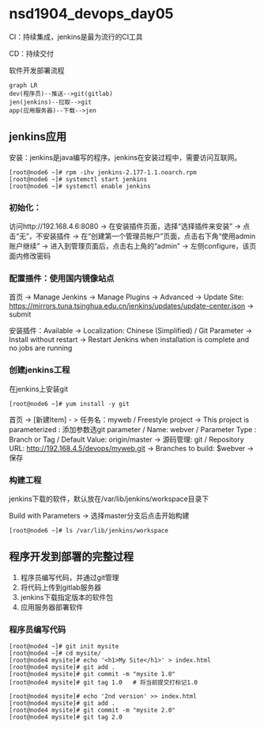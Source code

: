 # nsd1904_devops_day05

CI：持续集成，jenkins是最为流行的CI工具

CD：持续交付

软件开发部署流程

```mermaid
graph LR
dev(程序员)--推送-->git(gitlab)
jen(jenkins)--拉取-->git
app(应用服务器)--下载-->jen
```

## jenkins应用

安装：jenkins是java编写的程序。jenkins在安装过程中，需要访问互联网。

```shell
[root@node6 ~]# rpm -ihv jenkins-2.177-1.1.noarch.rpm 
[root@node6 ~]# systemctl start jenkins
[root@node6 ~]# systemctl enable jenkins
```

### 初始化：

访问http://192.168.4.6:8080 -> 在安装插件页面，选择“选择插件来安装” -> 点击“无”，不安装插件 -> 在“创建第一个管理员帐户”页面，点击右下角“使用admin账户继续” -> 进入到管理页面后，点击右上角的“admin” -> 左侧configure，该页面内修改密码

### 配置插件：使用国内镜像站点

首页 -> Manage Jenkins -> Manage Plugins -> Advanced -> Update Site: https://mirrors.tuna.tsinghua.edu.cn/jenkins/updates/update-center.json -> submit 

安装插件：Available -> Localization: Chinese (Simplified) / Git Parameter -> Install without restart -> Restart Jenkins when installation is complete and no jobs are running



### 创建jenkins工程

在jenkins上安装git

```shell
[root@node6 ~]# yum install -y git
```

首页 -> [新建Item] - > 任务名：myweb / Freestyle project -> This project is parameterized : 添加参数选git parameter / Name: webver / Parameter Type : Branch or Tag / Default Value: origin/master -> 源码管理: git / Repository URL: http://192.168.4.5/devops/myweb.git -> Branches to build: $webver -> 保存

### 构建工程

jenkins下载的软件，默认放在/var/lib/jenkins/workspace目录下

Build with Parameters -> 选择master分支后点击开始构建

```shell
[root@node6 ~]# ls /var/lib/jenkins/workspace
```





## 程序开发到部署的完整过程

1. 程序员编写代码，并通过git管理
2. 将代码上传到gitlab服务器
3. jenkins下载指定版本的软件包
4. 应用服务器部署软件

### 程序员编写代码

```shell
[root@node4 ~]# git init mysite
[root@node4 ~]# cd mysite/
[root@node4 mysite]# echo '<h1>My Site</h1>' > index.html
[root@node4 mysite]# git add .
[root@node4 mysite]# git commit -m "mysite 1.0"
[root@node4 mysite]# git tag 1.0   # 将当前提交打标记1.0

[root@node4 mysite]# echo '2nd version' >> index.html 
[root@node4 mysite]# git add .
[root@node4 mysite]# git commit -m "mysite 2.0"
[root@node4 mysite]# git tag 2.0
```

















